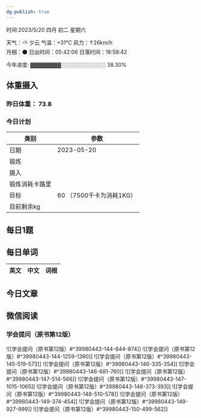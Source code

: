 ```yaml
---
dg-publish: true
---
```



时间:2023/5/20 四月 初二 星期六

天气：⛅️  少云 气温：+31°C 风力：↑26km/h  
月相：🌑 日出时间：05:42:06 日落时间：18:58:42

今年进度: ▓▓▓▓▓▓▓▓░░░░░░░░░░░░ 38.30%

## 体重摄入

### 昨日体重： 73.8
### 今日计划
| 类别           | 参数                    |
| -------------- | ----------------------- |
| 日期           | 2023-05-20               |
| 锻炼           |               |
| 摄入           |  |
| 锻炼消耗卡路里 | |
| 目标           | 60      （7500千卡为消耗1KG）                |
| 目前剩余kg               |                          |


## 每日1题


## 每日单词

| 英文       | 中文       |词根|
| ---------- | ---------- | ---|


## 今日文章




## 微信阅读

<!-- start of weread -->

### 学会提问（原书第12版）
![[学会提问（原书第12版）#^39980443-144-844-874]]
![[学会提问（原书第12版）#^39980443-144-1259-1390]]
![[学会提问（原书第12版）#^39980443-145-519-573]]
![[学会提问（原书第12版）#^39980443-146-335-354]]
![[学会提问（原书第12版）#^39980443-146-681-760]]
![[学会提问（原书第12版）#^39980443-147-514-566]]
![[学会提问（原书第12版）#^39980443-147-1015-1065]]
![[学会提问（原书第12版）#^39980443-148-373-393]]
![[学会提问（原书第12版）#^39980443-148-510-578]]
![[学会提问（原书第12版）#^39980443-149-374-454]]
![[学会提问（原书第12版）#^39980443-149-927-999]]
![[学会提问（原书第12版）#^39980443-150-499-562]]

<!-- end of weread -->
